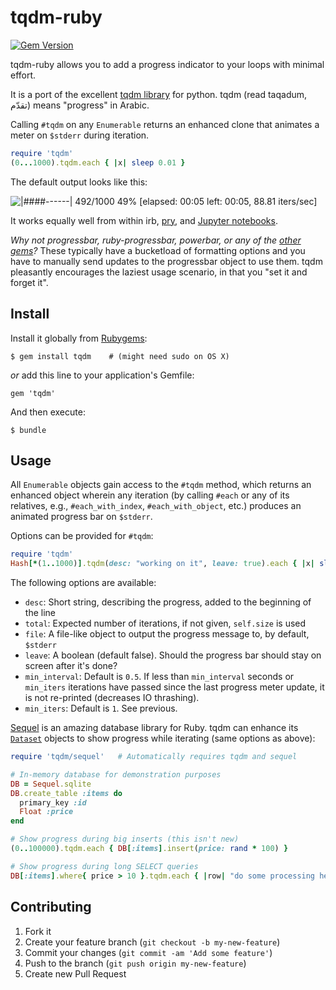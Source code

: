 # tqdm-ruby
[![Gem Version](https://badge.fury.io/rb/tqdm.svg)](https://badge.fury.io/rb/tqdm)

tqdm-ruby allows you to add a progress indicator to your loops with minimal effort.

It is a port of the excellent [tqdm library][tqdm] for python. tqdm (read taqadum, تقدّم) means "progress" in Arabic.

Calling `#tqdm` on any `Enumerable` returns an enhanced clone that animates a meter on `$stderr` during iteration.

```ruby
require 'tqdm'
(0...1000).tqdm.each { |x| sleep 0.01 }
```

The default output looks like this:

![|####------| 492/1000  49% [elapsed: 00:05 left: 00:05, 88.81 iters/sec]](http://i.imgur.com/6y0t7XS.gif)

It works equally well from within irb, [pry](http://pryrepl.org/), and [Jupyter notebooks](https://jupyter.org/).

*Why not progressbar, ruby-progressbar, powerbar, or any of the [other gems][]?* These typically have a bucketload of formatting options and you have to manually send updates to the progressbar object to use them. tqdm pleasantly encourages the laziest usage scenario, in that you "set it and forget it".

[tqdm]: https://github.com/tqdm/tqdm
[other gems]: https://www.ruby-toolbox.com/categories/CLI_Progress_Bars

## Install

Install it globally from [Rubygems](https://rubygems.org/gems/tqdm):

    $ gem install tqdm    # (might need sudo on OS X)

*or* add this line to your application's Gemfile:

    gem 'tqdm'

And then execute:

    $ bundle

## Usage

All `Enumerable` objects gain access to the `#tqdm` method, which returns an enhanced object wherein any iteration (by calling `#each` or any of its relatives, e.g., `#each_with_index`, `#each_with_object`, etc.) produces an animated progress bar on `$stderr`.

Options can be provided for `#tqdm`:

```ruby
require 'tqdm'
Hash[*(1..1000)].tqdm(desc: "working on it", leave: true).each { |x| sleep 0.01 }
```

The following options are available:

- `desc`: Short string, describing the progress, added to the beginning of the line
- `total`: Expected number of iterations, if not given, `self.size` is used
- `file`: A file-like object to output the progress message to, by default, `$stderr`
- `leave`: A boolean (default false). Should the progress bar should stay on screen after it's done?
- `min_interval`: Default is `0.5`. If less than `min_interval` seconds or `min_iters` iterations have passed since the last progress meter update, it is not re-printed (decreases IO thrashing).
- `min_iters`: Default is `1`. See previous.

[Sequel](http://sequel.jeremyevans.net/) is an amazing database library for Ruby. tqdm can enhance its [`Dataset`](http://sequel.jeremyevans.net/rdoc/classes/Sequel/Dataset.html) objects to show progress while iterating (same options as above):

```ruby
require 'tqdm/sequel'   # Automatically requires tqdm and sequel

# In-memory database for demonstration purposes
DB = Sequel.sqlite
DB.create_table :items do
  primary_key :id
  Float :price
end

# Show progress during big inserts (this isn't new)
(0..100000).tqdm.each { DB[:items].insert(price: rand * 100) }

# Show progress during long SELECT queries
DB[:items].where{ price > 10 }.tqdm.each { |row| "do some processing here" }
```

## Contributing

1. Fork it
2. Create your feature branch (`git checkout -b my-new-feature`)
3. Commit your changes (`git commit -am 'Add some feature'`)
4. Push to the branch (`git push origin my-new-feature`)
5. Create new Pull Request
